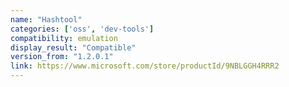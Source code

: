 ```yaml
---
name: "Hashtool"
categories: ['oss', 'dev-tools']
compatibility: emulation
display_result: "Compatible"
version_from: "1.2.0.1"
link: https://www.microsoft.com/store/productId/9NBLGGH4RRR2
---
```


